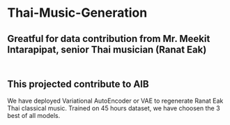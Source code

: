 # Thai-Music-Generation

## Greatful for data contribution from Mr. Meekit Intarapipat, senior Thai musician (Ranat Eak)
## </br> This projected contribute to AIB 
We have deployed Variational AutoEncoder or VAE to regenerate Ranat Eak Thai classical music. Trained on 45 hours dataset, we have choosen the 3 best of all models. 


